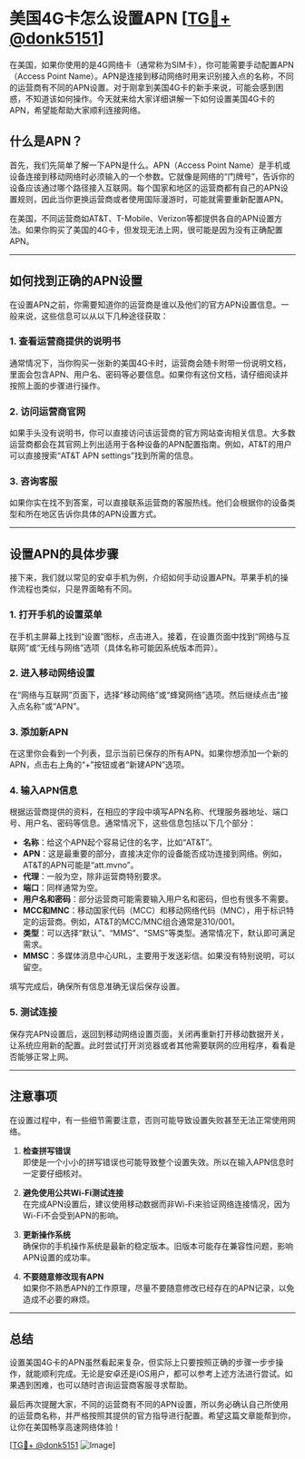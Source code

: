 # 美国4G卡怎么设置APN [[TG💪+ @donk5151](https://t.me/s/donk5151)]

在美国，如果你使用的是4G网络卡（通常称为SIM卡），你可能需要手动配置APN（Access Point Name）。APN是连接到移动网络时用来识别接入点的名称，不同的运营商有不同的APN设置。对于刚拿到美国4G卡的新手来说，可能会感到困惑，不知道该如何操作。今天就来给大家详细讲解一下如何设置美国4G卡的APN，希望能帮助大家顺利连接网络。

## 什么是APN？

首先，我们先简单了解一下APN是什么。APN（Access Point Name）是手机或设备连接到移动网络时必须输入的一个参数。它就像是网络的“门牌号”，告诉你的设备应该通过哪个路径接入互联网。每个国家和地区的运营商都有自己的APN设置规则，因此当你更换运营商或者使用国际漫游时，可能就需要重新配置APN。

在美国，不同运营商如AT&T、T-Mobile、Verizon等都提供各自的APN设置方法。如果你购买了美国的4G卡，但发现无法上网，很可能是因为没有正确配置APN。

---

## 如何找到正确的APN设置

在设置APN之前，你需要知道你的运营商是谁以及他们的官方APN设置信息。一般来说，这些信息可以从以下几种途径获取：

### 1. 查看运营商提供的说明书
通常情况下，当你购买一张新的美国4G卡时，运营商会随卡附带一份说明文档，里面会包含APN、用户名、密码等必要信息。如果你有这份文档，请仔细阅读并按照上面的步骤进行操作。

### 2. 访问运营商官网
如果手头没有说明书，你可以直接访问该运营商的官方网站查询相关信息。大多数运营商都会在其官网上列出适用于各种设备的APN配置指南。例如，AT&T的用户可以直接搜索“AT&T APN settings”找到所需的信息。

### 3. 咨询客服
如果你实在找不到答案，可以直接联系运营商的客服热线。他们会根据你的设备类型和所在地区告诉你具体的APN设置方式。

---

## 设置APN的具体步骤

接下来，我们就以常见的安卓手机为例，介绍如何手动设置APN。苹果手机的操作流程也类似，只是界面略有不同。

### 1. 打开手机的设置菜单
在手机主屏幕上找到“设置”图标，点击进入。接着，在设置页面中找到“网络与互联网”或“无线与网络”选项（具体名称可能因系统版本而异）。

### 2. 进入移动网络设置
在“网络与互联网”页面下，选择“移动网络”或“蜂窝网络”选项。然后继续点击“接入点名称”或“APN”。

### 3. 添加新APN
在这里你会看到一个列表，显示当前已保存的所有APN。如果你想添加一个新的APN，点击右上角的“+”按钮或者“新建APN”选项。

### 4. 输入APN信息
根据运营商提供的资料，在相应的字段中填写APN名称、代理服务器地址、端口号、用户名、密码等信息。通常情况下，这些信息包括以下几个部分：

- **名称**：给这个APN起个容易记住的名字，比如“AT&T”。
- **APN**：这是最重要的部分，直接决定你的设备能否成功连接到网络。例如，AT&T的APN可能是“att.mvno”。
- **代理**：一般为空，除非运营商特别要求。
- **端口**：同样通常为空。
- **用户名和密码**：部分运营商可能需要输入用户名和密码，但也有很多不需要。
- **MCC和MNC**：移动国家代码（MCC）和移动网络代码（MNC），用于标识特定的运营商。例如，AT&T的MCC/MNC组合通常是310/001。
- **类型**：可以选择“默认”、“MMS”、“SMS”等类型。通常情况下，默认即可满足需求。
- **MMSC**：多媒体消息中心URL，主要用于发送彩信。如果没有特别说明，可以留空。

填写完成后，确保所有信息准确无误后保存设置。

### 5. 测试连接
保存完APN设置后，返回到移动网络设置页面，关闭再重新打开移动数据开关，让系统应用新的配置。此时尝试打开浏览器或者其他需要联网的应用程序，看看是否能够正常上网。

---

## 注意事项

在设置过程中，有一些细节需要注意，否则可能导致设置失败甚至无法正常使用网络。

1. **检查拼写错误**  
   即使是一个小小的拼写错误也可能导致整个设置失效。所以在输入APN信息时一定要仔细核对。

2. **避免使用公共Wi-Fi测试连接**  
   在完成APN设置后，建议使用移动数据而非Wi-Fi来验证网络连接情况，因为Wi-Fi不会受到APN的影响。

3. **更新操作系统**  
   确保你的手机操作系统是最新的稳定版本。旧版本可能存在兼容性问题，影响APN设置的成功率。

4. **不要随意修改现有APN**  
   如果你不熟悉APN的工作原理，尽量不要随意修改已经存在的APN记录，以免造成不必要的麻烦。

---

## 总结

设置美国4G卡的APN虽然看起来复杂，但实际上只要按照正确的步骤一步步操作，就能顺利完成。无论是安卓还是iOS用户，都可以参考上述方法进行尝试。如果遇到困难，也可以随时咨询运营商客服寻求帮助。

最后再次提醒大家，不同的运营商有不同的APN设置，所以务必确认自己所使用的运营商名称，并严格按照其提供的官方指导进行配置。希望这篇文章能帮到你，让你在美国畅享高速网络体验！

[[TG💪+ @donk5151](https://t.me/s/donk5151) ![Image](https://i.postimg.cc/rwNCRYN7/Snipaste-2025-04-30-17-27-05.png)]